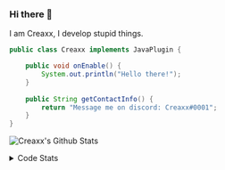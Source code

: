 ### Hi there 👋

I am Creaxx, I develop stupid things. 

```java
public class Creaxx implements JavaPlugin {

    public void onEnable() {
        System.out.println("Hello there!");
    }
    
    public String getContactInfo() {
        return "Message me on discord: Creaxx#0001";
    }
}
```

![Creaxx's Github Stats](https://github-readme-stats.vercel.app/api?username=CreaxxOG&show_icons=true&theme=dark&count_private=true)

<details>
  <summary>Code Stats</summary>

<!--START_SECTION:waka-->
![Code Time](http://img.shields.io/badge/Code%20Time-1%2C408%20hrs%2016%20mins-blue)

![Lines of code](https://img.shields.io/badge/From%20Hello%20World%20I%27ve%20Written-725.7%20thousand%20lines%20of%20code-blue)

**🐱 My GitHub Data** 

> 📦 104.3 kB Used in GitHub's Storage 
 > 
> 🏆 2,210 Contributions in the Year 2023
 > 
> 🚫 Not Opted to Hire
 > 
> 📜 4 Public Repositories 
 > 
> 🔑 3 Private Repositories 
 > 
**I'm a Night 🦉** 

```text
🌞 Morning                419 commits         ██░░░░░░░░░░░░░░░░░░░░░░░   07.31 % 
🌆 Daytime                2427 commits        ███████████░░░░░░░░░░░░░░   42.33 % 
🌃 Evening                2768 commits        ████████████░░░░░░░░░░░░░   48.27 % 
🌙 Night                  120 commits         █░░░░░░░░░░░░░░░░░░░░░░░░   02.09 % 
```
📅 **I'm Most Productive on Saturday** 

```text
Monday                   709 commits         ███░░░░░░░░░░░░░░░░░░░░░░   12.36 % 
Tuesday                  814 commits         ████░░░░░░░░░░░░░░░░░░░░░   14.20 % 
Wednesday                837 commits         ████░░░░░░░░░░░░░░░░░░░░░   14.60 % 
Thursday                 937 commits         ████░░░░░░░░░░░░░░░░░░░░░   16.34 % 
Friday                   552 commits         ██░░░░░░░░░░░░░░░░░░░░░░░   09.63 % 
Saturday                 976 commits         ████░░░░░░░░░░░░░░░░░░░░░   17.02 % 
Sunday                   909 commits         ████░░░░░░░░░░░░░░░░░░░░░   15.85 % 
```


📊 **This Week I Spent My Time On** 

```text
💬 Programming Languages: 
Java                     9 hrs 14 mins       ████████████████████░░░░░   80.13 % 
Kotlin                   1 hr 12 mins        ███░░░░░░░░░░░░░░░░░░░░░░   10.42 % 
XML                      45 mins             ██░░░░░░░░░░░░░░░░░░░░░░░   06.51 % 
GitIgnore file           11 mins             ░░░░░░░░░░░░░░░░░░░░░░░░░   01.62 % 
YAML                     8 mins              ░░░░░░░░░░░░░░░░░░░░░░░░░   01.20 % 

🔥 Editors: 
IntelliJ                 11 hrs 32 mins      █████████████████████████   100.00 % 
```

**I Mostly Code in Java** 

```text
Java                     57 repos            ███████████████████░░░░░░   76.00 % 
Kotlin                   10 repos            ███░░░░░░░░░░░░░░░░░░░░░░   13.33 % 
CSS                      2 repos             █░░░░░░░░░░░░░░░░░░░░░░░░   02.67 % 
JavaScript               2 repos             █░░░░░░░░░░░░░░░░░░░░░░░░   02.67 % 
EJS                      1 repo              ░░░░░░░░░░░░░░░░░░░░░░░░░   01.33 % 
```




 Last Updated on 24/07/2023 01:37:39 UTC
<!--END_SECTION:waka-->
</details>
